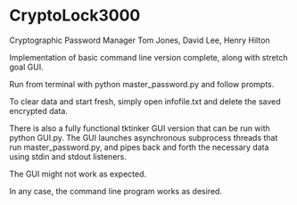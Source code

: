 # CryptoLock3000
Cryptographic Password Manager Tom Jones, David Lee, Henry Hilton

Implementation of basic command line version complete, along with stretch goal GUI.

Run from terminal with python master_password.py and follow prompts.

To clear data and start fresh, simply open infofile.txt and delete the saved encrypted data.

There is also a fully functional tktinker GUI version that can be run with python GUI.py. The GUI launches asynchronous subprocess threads that run master_password.py, and pipes back and forth the necessary data using stdin and stdout listeners.

The GUI might not work as expected.

In any case, the command line program works as desired.
